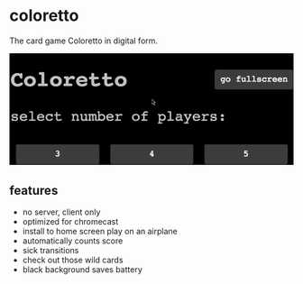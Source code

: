 # coloretto

The card game Coloretto in digital form. 

![demo](demo.gif)

## features

- no server, client only
- optimized for chromecast
- install to home screen play on an airplane
- automatically counts score
- sick transitions
- check out those wild cards
- black background saves battery
